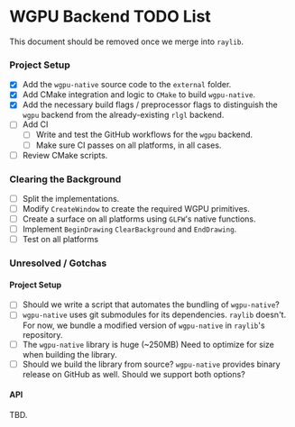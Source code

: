 # WGPU Backend TODO List

This document should be removed once we merge into `raylib`.

### Project Setup
- [x] Add the `wgpu-native` source code to the `external` folder.
- [x] Add CMake integration and logic to `CMake` to build `wgpu-native`.
- [x] Add the necessary build flags / preprocessor flags to distinguish the `wgpu` backend from the already-existing `rlgl` backend.
- [ ] Add CI
  - [ ] Write and test the GitHub workflows for the `wgpu` backend.
  - [ ] Make sure CI passes on all platforms, in all cases.
- [ ] Review CMake scripts.

### Clearing the Background
- [ ] Split the implementations.
- [ ] Modify `CreateWindow` to create the required WGPU primitives.
- [ ] Create a surface on all platforms using `GLFW`'s native functions.
- [ ] Implement `BeginDrawing` `ClearBackground` and `EndDrawing`.
- [ ] Test on all platforms

### Unresolved / Gotchas
#### Project Setup
- [ ] Should we write a script that automates the bundling of `wgpu-native`?
- [ ] `wgpu-native` uses git submodules for its dependencies. `raylib` doesn't. For now, we bundle a modified version of `wgpu-native` in `raylib`'s repository.
- [ ] The `wgpu-native` library is huge (~250MB) Need to optimize for size when building the library.
- [ ] Should we build the library from source? `wgpu-native` provides binary release on GitHub as well. Should we support both options?

#### API
TBD.
